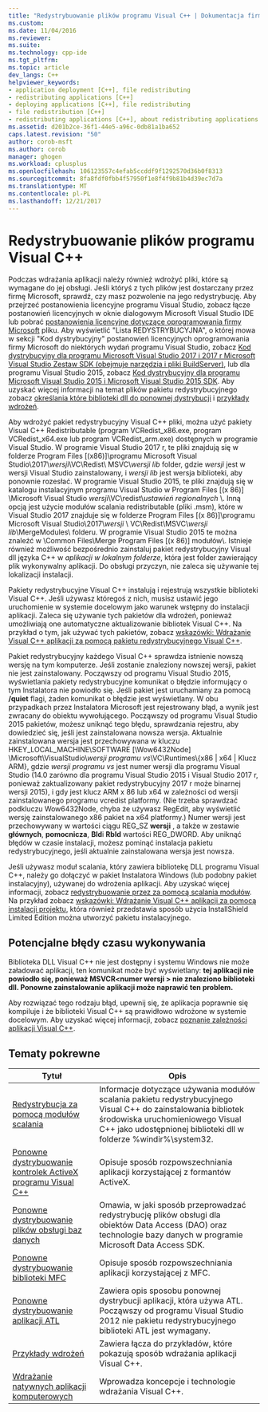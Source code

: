 ```yaml
---
title: "Redystrybuowanie plików programu Visual C++ | Dokumentacja firmy Microsoft"
ms.custom: 
ms.date: 11/04/2016
ms.reviewer: 
ms.suite: 
ms.technology: cpp-ide
ms.tgt_pltfrm: 
ms.topic: article
dev_langs: C++
helpviewer_keywords:
- application deployment [C++], file redistributing
- redistributing applications [C++]
- deploying applications [C++], file redistributing
- file redistribution [C++]
- redistributing applications [C++], about redistributing applications
ms.assetid: d201b2ce-36f1-44e5-a96c-0db81a1ba652
caps.latest.revision: "50"
author: corob-msft
ms.author: corob
manager: ghogen
ms.workload: cplusplus
ms.openlocfilehash: 106123557c4efab5ccddf9f1292570d36b0f8313
ms.sourcegitcommit: 8fa8fdf0fbb4f57950f1e8f4f9b81b4d39ec7d7a
ms.translationtype: MT
ms.contentlocale: pl-PL
ms.lasthandoff: 12/21/2017
---
```

# <a name="redistributing-visual-c-files"></a>Redystrybuowanie plików programu Visual C++
Podczas wdrażania aplikacji należy również wdrożyć pliki, które są wymagane do jej obsługi. Jeśli któryś z tych plików jest dostarczany przez firmę Microsoft, sprawdź, czy masz pozwolenie na jego redystrybucję. Aby przejrzeć postanowienia licencyjne programu Visual Studio, zobacz łącze postanowień licencyjnych w oknie dialogowym Microsoft Visual Studio IDE lub pobrać [postanowienia licencyjne dotyczące oprogramowania firmy Microsoft](http://go.microsoft.com/fwlink/p/?LinkId=831114) pliku. Aby wyświetlić "Lista REDYSTRYBUCYJNA", o której mowa w sekcji "Kod dystrybucyjny" postanowień licencyjnych oprogramowania firmy Microsoft do niektórych wydań programu Visual Studio, zobacz [Kod dystrybucyjny dla programu Microsoft Visual Studio 2017 i 2017 r Microsoft Visual Studio Zestaw SDK (obejmuje narzędzia i pliki BuildServer)](http://go.microsoft.com/fwlink/p/?LinkId=823098), lub dla programu Visual Studio 2015, zobacz [Kod dystrybucyjny dla programu Microsoft Visual Studio 2015 i Microsoft Visual Studio 2015 SDK](http://go.microsoft.com/fwlink/p/?LinkId=523763). Aby uzyskać więcej informacji na temat plików pakietu redystrybucyjnego zobacz [określania które biblioteki dll do ponownej dystrybucji](../ide/determining-which-dlls-to-redistribute.md) i [przykłady wdrożeń](../ide/deployment-examples.md).  
  
 Aby wdrożyć pakiet redystrybucyjny Visual C++ pliki, można użyć pakiety Visual C++ Redistributable (program VCRedist\_x86.exe, program VCRedist\_x64.exe lub program VCRedist\_arm.exe) dostępnych w programie Visual Studio. W programie Visual Studio 2017 r, te pliki znajdują się w folderze Program Files [(x86)]\\programu Microsoft Visual Studio\\2017\\_wersji_\\VC\\Redist\\ MSVC\\_wersji lib_ folder, gdzie _wersji_ jest w wersji Visual Studio zainstalowany, i _wersji lib_ jest wersja biblioteki, aby ponownie rozesłać. W programie Visual Studio 2015, te pliki znajdują się w katalogu instalacyjnym programu Visual Studio w Program Files [(x 86)] \Microsoft Visual Studio *wersji*\VC\redist\\*ustawień regionalnych* \\. Inną opcją jest użycie modułów scalania redistributable (pliki .msm), które w Visual Studio 2017 znajduje się w folderze Program Files [(x 86)]\\programu Microsoft Visual Studio\\2017\\_wersji_ \\ VC\\Redist\\MSVC\\_wersji lib_\\MergeModules\\ folderu. W programie Visual Studio 2015 te można znaleźć w \Common Files\Merge Program Files [(x 86)] modułów\\. Istnieje również możliwość bezpośrednio zainstaluj pakiet redystrybucyjny Visual dll języka C++ w *aplikacji w lokalnym folderze*, która jest folder zawierający plik wykonywalny aplikacji. Do obsługi przyczyn, nie zaleca się używanie tej lokalizacji instalacji.  
  
 Pakiety redystrybucyjne Visual C++ instalują i rejestrują wszystkie biblioteki Visual C++. Jeśli używasz któregoś z nich, musisz ustawić jego uruchomienie w systemie docelowym jako warunek wstępny do instalacji aplikacji. Zaleca się używanie tych pakietów dla wdrożeń, ponieważ umożliwiają one automatyczne aktualizowanie bibliotek Visual C++. Na przykład o tym, jak używać tych pakietów, zobacz [wskazówki: Wdrażanie Visual C++ aplikacji za pomocą pakietu redystrybucyjnego Visual C++](../ide/deploying-visual-cpp-application-by-using-the-vcpp-redistributable-package.md).  
  
 Pakiet redystrybucyjny każdego Visual C++ sprawdza istnienie nowszą wersję na tym komputerze. Jeśli zostanie znaleziony nowszej wersji, pakiet nie jest zainstalowany. Począwszy od programu Visual Studio 2015, wyświetlania pakiety redystrybucyjne komunikat o błędzie informujący o tym Instalatora nie powiodło się. Jeśli pakiet jest uruchamiany za pomocą **/quiet** flagi, żaden komunikat o błędzie jest wyświetlany. W obu przypadkach przez Instalatora Microsoft jest rejestrowany błąd, a wynik jest zwracany do obiektu wywołującego. Począwszy od programu Visual Studio 2015 pakietów, możesz uniknąć tego błędu, sprawdzania rejestru, aby dowiedzieć się, jeśli jest zainstalowana nowsza wersja. Aktualnie zainstalowana wersja jest przechowywana w kluczu HKEY_LOCAL_MACHINE\SOFTWARE [\Wow6432Node] \Microsoft\VisualStudio\\_wersji programu vs_\VC\Runtimes\\{x86 | x64 | Klucz ARM}, gdzie _wersji programu vs_ jest numer wersji dla programu Visual Studio (14.0 zarówno dla programu Visual Studio 2015 i Visual Studio 2017 r, ponieważ zaktualizowany pakiet redystrybucyjny 2017 r może binarnej wersji 2015), i gdy jest klucz ARM x 86 lub x64 w zależności od wersji zainstalowanego programu vcredist platformy. (Nie trzeba sprawdzać podkluczu Wow6432Node, chyba że używasz RegEdit, aby wyświetlić wersję zainstalowanego x86 pakiet na x64 platformy.) Numer wersji jest przechowywany w wartości ciągu REG_SZ **wersji** , a także w zestawie **głównych**, **pomocnicza**, **Bld**i **Rbld** wartości REG_DWORD. Aby uniknąć błędów w czasie instalacji, możesz pominąć instalacja pakietu redystrybucyjnego, jeśli aktualnie zainstalowana wersja jest nowsza.  
  
 Jeśli używasz moduł scalania, który zawiera bibliotekę DLL programu Visual C++, należy go dołączyć w pakiet Instalatora Windows (lub podobny pakiet instalacyjny), używanej do wdrożenia aplikacji. Aby uzyskać więcej informacji, zobacz [redystrybuowanie przez za pomocą scalania modułów](../ide/redistributing-components-by-using-merge-modules.md). Na przykład zobacz [wskazówki: Wdrażanie Visual C++ aplikacji za pomocą instalacji projektu](../ide/walkthrough-deploying-a-visual-cpp-application-by-using-a-setup-project.md), która również przedstawia sposób użycia InstallShield Limited Edition można utworzyć pakietu instalacyjnego.  
  
## <a name="potential-run-time-errors"></a>Potencjalne błędy czasu wykonywania  
 Biblioteka DLL Visual C++ nie jest dostępny i systemu Windows nie może załadować aplikacji, ten komunikat może być wyświetlany: **tej aplikacji nie powiodło się, ponieważ MSVCR\<numer wersji > nie znaleziono biblioteki dll. Ponowne zainstalowanie aplikacji może naprawić ten problem.**  
  
 Aby rozwiązać tego rodzaju błąd, upewnij się, że aplikacja poprawnie się kompiluje i że biblioteki Visual C++ są prawidłowo wdrożone w systemie docelowym. Aby uzyskać więcej informacji, zobacz [poznanie zależności aplikacji Visual C++](../ide/understanding-the-dependencies-of-a-visual-cpp-application.md).  
  
## <a name="related-topics"></a>Tematy pokrewne  
  
|Tytuł|Opis|  
|-----------|-----------------|  
|[Redystrybucja za pomocą modułów scalania](../ide/redistributing-components-by-using-merge-modules.md)|Informacje dotyczące używania modułów scalania pakietu redystrybucyjnego Visual C++ do zainstalowania bibliotek środowiska uruchomieniowego Visual C++ jako udostępnionej biblioteki dll w folderze %windir%\system32\.|  
|[Ponowne dystrybuowanie kontrolek ActiveX programu Visual C++](../ide/redistributing-visual-cpp-activex-controls.md)|Opisuje sposób rozpowszechniania aplikacji korzystającej z formantów ActiveX.|  
|[Ponowne dystrybuowanie plików obsługi baz danych](../ide/redistributing-database-support-files.md)|Omawia, w jaki sposób przeprowadzać redystrybucję plików obsługi dla obiektów Data Access (DAO) oraz technologie bazy danych w programie Microsoft Data Access SDK.|  
|[Ponowne dystrybuowanie biblioteki MFC](../ide/redistributing-the-mfc-library.md)|Opisuje sposób rozpowszechniania aplikacji korzystającej z MFC.|  
|[Ponowne dystrybuowanie aplikacji ATL](../ide/redistributing-an-atl-application.md)|Zawiera opis sposobu ponownej dystrybucji aplikacji, która używa ATL. Począwszy od programu Visual Studio 2012 nie pakietu redystrybucyjnego biblioteki ATL jest wymagany.|  
|[Przykłady wdrożeń](../ide/deployment-examples.md)|Zawiera łącza do przykładów, które pokazują sposób wdrażania aplikacji Visual C++.|  
|[Wdrażanie natywnych aplikacji komputerowych](../ide/deploying-native-desktop-applications-visual-cpp.md)|Wprowadza koncepcje i technologie wdrażania Visual C++.|